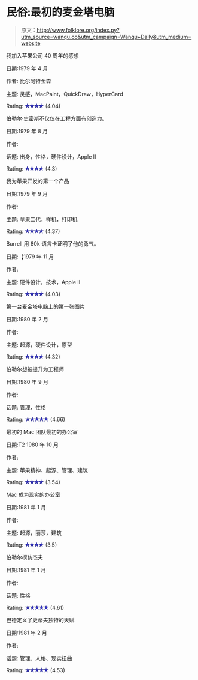 # 民俗:最初的麦金塔电脑

> 原文：<http://www.folklore.org/index.py?utm_source=wanqu.co&utm_campaign=Wanqu+Daily&utm_medium=website>

我加入苹果公司 40 周年的感想

日期:1979 年 4 月

作者: 比尔阿特金森

主题: 灵感，MacPaint，QuickDraw，HyperCard

Rating: ![](img/dbb766189cb96499e2f15c9215973099.png) (4.04)

伯勒尔·史密斯不仅仅在工程方面有创造力。

日期:1979 年 8 月

作者:

话题: 出身，性格，硬件设计，Apple II

Rating: ![](img/dbb766189cb96499e2f15c9215973099.png) (4.3)

我为苹果开发的第一个产品

日期:1979 年 9 月

作者:

主题: 苹果二代，样机，打印机

Rating: ![](img/dbb766189cb96499e2f15c9215973099.png) (4.37)

Burrell 用 80k 语言卡证明了他的勇气。

日期:【1979 年 11 月

作者:

主题: 硬件设计，技术，Apple II

Rating: ![](img/dbb766189cb96499e2f15c9215973099.png) (4.03)

第一台麦金塔电脑上的第一张图片

日期:1980 年 2 月

作者:

主题: 起源，硬件设计，原型

Rating: ![](img/dbb766189cb96499e2f15c9215973099.png) (4.32)

伯勒尔想被提升为工程师

日期:1980 年 9 月

作者:

话题: 管理，性格

Rating: ![](img/bce9a7d5b15d1c5a1b26af870b885398.png) (4.66)

最初的 Mac 团队最初的办公室

日期:T2 1980 年 10 月

作者:

主题: 苹果精神、起源、管理、建筑

Rating: ![](img/dbb766189cb96499e2f15c9215973099.png) (3.54)

Mac 成为现实的办公室

日期:1981 年 1 月

作者:

主题: 起源，丽莎，建筑

Rating: ![](img/dbb766189cb96499e2f15c9215973099.png) (3.5)

伯勒尔模仿杰夫

日期:1981 年 1 月

作者:

话题: 性格

Rating: ![](img/bce9a7d5b15d1c5a1b26af870b885398.png) (4.61)

巴德定义了史蒂夫独特的天赋

日期:1981 年 2 月

作者:

话题: 管理、人格、现实扭曲

Rating: ![](img/bce9a7d5b15d1c5a1b26af870b885398.png) (4.53)
